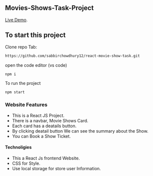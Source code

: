 ## Movies-Shows-Task-Project

[Live Demo](https://movie-shows-website.netlify.app/).

## To start this project

Clone repo Tab:

```sh
https://github.com/sabbirchowdhury12/react-movie-show-task.git
```

open the code editor (vs code)

```sh
npm i
```

To run the project

```sh
npm start
```

### Website Features

- This is a React JS Project.
- There is a navbar, Movie Shows Card.
- Each card has a deatails button.
- By clicking deatail button We can see the summary about the Show.
- You can Book a Show Ticket.

#### Technoligies

- This a React Js frontend Website.
- CSS for Style.
- Use local storage for store user Information.
